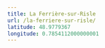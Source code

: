 ```yaml
---
title: La Ferrière-sur-Risle
url: /la-ferriere-sur-risle/
latitude: 48.9779367
longitude: 0.7854112000000001
---
```

